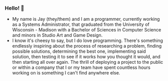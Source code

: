 ### Hello! 👋
- My name is Jay (they/them) and I am a programmer, currently working as a Systems Administrator, that graduated from the University of Wisconsin - Madison with a Bachelor of Sciences in Computer Science and minors in Studio Art and Game Design. 
- I know it's cheesy to say, but I do love programming. There's something endlessly inspiring about the process of researching a problem, finding possible solutions, determining the best one, implementing said solution, then testing it to see if it works how you thought it would, and then starting all over again. The thrill of deploying a project to the public or within a company that I or my team have spent countless hours working on is something I can't find anywhere else.
